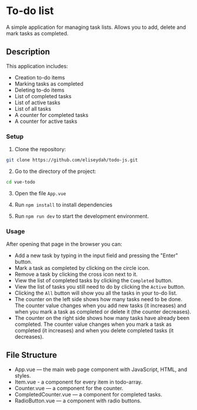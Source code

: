 # To-do list

A simple application for managing task lists. Allows you to add, delete and mark tasks as completed.

## Description 
    
  This application includes: 

- Creation to-do items
- Marking tasks as completed
- Deleting to-do items
- List of completed tasks
- List of active tasks
- List of all tasks
- A counter for completed tasks 
- A counter for active tasks

### Setup 
1. Clone the repository:
```bash 
git clone https://github.com/eliseydah/todo-js.git
```
2. Go to the directory of the project: 
```bash
cd vue-todo
```
3. Open the file `App.vue`  

4. Run `npm install` to install dependencies

5. Run `npm run dev` to start the development environment.

### Usage
After opening that page in the browser you can: 
- Add a new task by typing in the input field and pressing the "Enter" button.
- Mark a task as completed by clicking on the circle icon.
- Remove a task by clicking the cross icon next to it.
- View the list of completed tasks by clicking the `Completed` button.
- View the list of tasks you still need to do by clicking the `Active` button.
- Clicking the `All` button will show you all the tasks in your to-do list.
- The counter on the left side shows how many tasks need to be done. The counter value changes when you add new tasks (it increases) and when you mark a task as completed or delete it (the counter decreases).
- The counter on the right side shows how many tasks have already been completed. The counter value changes when you mark a task as completed (it increases) and when you delete completed tasks (it decreases).

## File Structure 
- App.vue — the main web page component with JavaScript, HTML, and styles.
- Item.vue - a component for every item in todo-array. 
- Counter.vue — a component for the counter.
- CompletedCounter.vue — a component for completed tasks.
- RadioButton.vue — a component with radio buttons.



